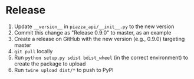 # Release
1) Update `__version__` in `piazza_api/__init__.py` to the new version
2) Commit this change as "Release 0.9.0" to master, as an example
3) Create a release on GitHub with the new version (e.g., 0.9.0) targeting master
4) `git pull` locally
5) Run  `python setup.py sdist bdist_wheel` (in the correct environment) to create the package to upload
6) Run `twine upload dist/*` to push to PyPI
